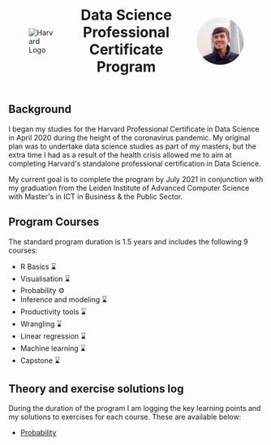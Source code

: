 <div style="display: flex; padding: 20px; align-items: center;">
<img
  src="https://www.harvard.edu/sites/all/themes/hedu2015/assets/img/logos/harvard-logo.png"
  alt="Harvard Logo"
  style="margin: 20px; width: 20%;"
/>
<h1 style="margin: 5px; text-align: center;">Data Science Professional Certificate Program</h1>
<img
  src="/ivo.jpg"
  alt="Harvard Logo"
  style="margin: 20px; width: 20%; transform: scaleX(-1); border-radius: 50%;"/>
</div>

## Background

I began my studies for the Harvard Professional Certificate in Data Science
in April 2020 during the height of the coronavirus pandemic. My original plan
was to undertake data science studies as part of my masters, but the extra time
I had as a result of the health crisis allowed me to aim at completing Harvard's
standalone professional certification in Data Science.

My current goal is to complete the program by July 2021 in conjunction with my
graduation from the Leiden Institute of Advanced Computer Science with Master's
in ICT in Business & the Public Sector.

## Program Courses

The standard program duration is 1.5 years and includes the following 9 courses:

* R Basics ⌛
* Visualisation ⌛
* Probability ⚙️
* Inference and modeling ⌛
* Productivity tools ⌛
* Wrangling ⌛
* Linear regression ⌛
* Machine learning ⌛
* Capstone ⌛

## Theory and exercise solutions log

During the duration of the program I am logging the key learning points and my
solutions to exercises for each course. These are available below:

* [Probability](/probability/)
